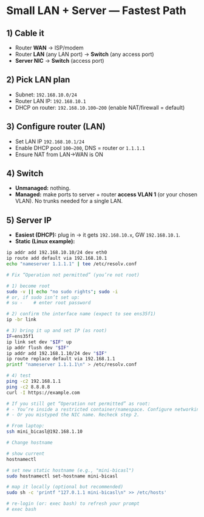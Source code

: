 # Small LAN + Server — Fastest Path

## 1) Cable it
- Router **WAN** → ISP/modem
- Router **LAN** (any LAN port) → **Switch** (any access port)
- **Server NIC** → **Switch** (access port)

## 2) Pick LAN plan
- Subnet: `192.168.10.0/24`
- Router LAN IP: `192.168.10.1`
- DHCP on router: `192.168.10.100–200` (enable NAT/firewall = default)

## 3) Configure router (LAN)
- Set LAN IP `192.168.10.1/24`
- Enable DHCP pool `100–200`, DNS = router or `1.1.1.1`
- Ensure NAT from LAN→WAN is ON

## 4) Switch
- **Unmanaged:** nothing.
- **Managed:** make ports to server + router **access VLAN 1** (or your chosen VLAN). No trunks needed for a single LAN.

## 5) Server IP
- **Easiest (DHCP):** plug in → it gets `192.168.10.x`, GW `192.168.10.1`.
- **Static (Linux example):**
```bash
ip addr add 192.168.10.10/24 dev eth0
ip route add default via 192.168.10.1
echo "nameserver 1.1.1.1" | tee /etc/resolv.conf

# Fix “Operation not permitted” (you’re not root)

# 1) become root
sudo -v || echo "no sudo rights"; sudo -i
# or, if sudo isn’t set up:
# su -    # enter root password

# 2) confirm the interface name (expect to see ens35f1)
ip -br link

# 3) bring it up and set IP (as root)
IF=ens35f1
ip link set dev "$IF" up
ip addr flush dev "$IF"
ip addr add 192.168.1.10/24 dev "$IF"
ip route replace default via 192.168.1.1
printf "nameserver 1.1.1.1\n" > /etc/resolv.conf

# 4) test
ping -c2 192.168.1.1
ping -c2 8.8.8.8
curl -I https://example.com

# If you still get “Operation not permitted” as root:
# - You’re inside a restricted container/namespace. Configure networking on the host/VM instead.
# - Or you mistyped the NIC name. Recheck step 2.

# From laptop:
ssh mini_bicasl@192.168.1.10

# Change hostname

# show current
hostnamectl

# set new static hostname (e.g., "mini-bicasl")
sudo hostnamectl set-hostname mini-bicasl

# map it locally (optional but recommended)
sudo sh -c 'printf "127.0.1.1 mini-bicasl\n" >> /etc/hosts'

# re-login (or: exec bash) to refresh your prompt
# exec bash
